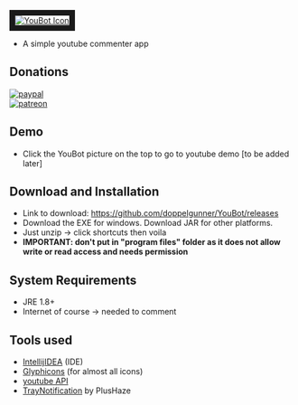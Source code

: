 <a href="https://youtu.be/GNQiAWNQ8HA
" target="_blank"><img src="https://github.com/doppelgunner/YouBot/blob/master/src/main/resources/images/icon.png" 
alt="YouBot Icon" border="10" /></a>
* A simple youtube commenter app

## Donations
[![paypal](https://www.paypalobjects.com/en_US/i/btn/btn_donate_SM.gif)](https://www.paypal.me/doppelgunner)  
[![patreon](https://c5.patreon.com/external/logo/logomarkOrange.svg)](https://www.patreon.com/doppelgunner)

## Demo
* Click the YouBot picture on the top to go to youtube demo [to be added later]

## Download and Installation
* Link to download: https://github.com/doppelgunner/YouBot/releases
* Download the EXE for windows. Download JAR for other platforms.
* Just unzip -> click shortcuts then voila
* **IMPORTANT: don't put in "program files" folder as it does not allow write or read access and needs permission**

## System Requirements
* JRE 1.8+
* Internet of course -> needed to comment

## Tools used
* [IntellijIDEA](https://www.jetbrains.com/idea/) (IDE)
* [Glyphicons](http://glyphicons.com/) (for almost all icons)
* [youtube API](https://developers.google.com/youtube/)
* [TrayNotification](https://github.com/PlusHaze/TrayNotification) by PlusHaze
